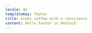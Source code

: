 ```yaml
---
locale: de
templateKey: footer
title: Great coffee with a conscience
content: Hello Footer in Deutsch
---
```

